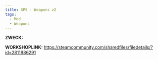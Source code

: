 ```yaml
---
title: SPS - Weapons v2
tags:
  - Mod
  - Weapons
---
```

**ZWECK:** 

**WORKSHOPLINK:** https://steamcommunity.com/sharedfiles/filedetails/?id=2811886291
 <script src="https://www.steamwidgets.net/api/resource/query?type=js&module=workshop&version=v1"></script>
<steam-workshop itemid="2811886291"></steam-workshop>